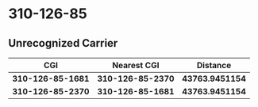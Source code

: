 # 310-126-85
## Unrecognized Carrier


| CGI | Nearest CGI | Distance |
|-----|-------------|----------|
| **310-126-85-1681** | **310-126-85-2370** | **43763.9451154** |
| **310-126-85-2370** | **310-126-85-1681** | **43763.9451154** |
